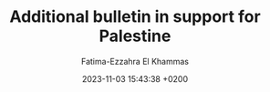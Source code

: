 ---
layout: post
title: "Additional bulletin in support for Palestine"
date: 2023-11-03 15:43:38 +0200
categories: 
image : /img/Iasm_palestine_TK.png
author: Fatima-Ezzahra El Khammas 
file: /files/Iasm_04_Tk.pdf
---